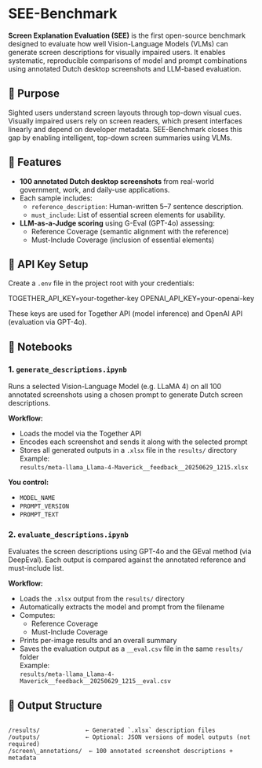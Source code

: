 # SEE-Benchmark

**Screen Explanation Evaluation (SEE)** is the first open-source benchmark designed to evaluate how well Vision-Language Models (VLMs) can generate screen descriptions for visually impaired users. It enables systematic, reproducible comparisons of model and prompt combinations using annotated Dutch desktop screenshots and LLM-based evaluation.

## 📌 Purpose

Sighted users understand screen layouts through top-down visual cues. Visually impaired users rely on screen readers, which present interfaces linearly and depend on developer metadata. SEE-Benchmark closes this gap by enabling intelligent, top-down screen summaries using VLMs.

## 🧠 Features

- **100 annotated Dutch desktop screenshots** from real-world government, work, and daily-use applications.
- Each sample includes:
  - `reference_description`: Human-written 5–7 sentence description.
  - `must_include`: List of essential screen elements for usability.
- **LLM-as-a-Judge scoring** using G-Eval (GPT-4o) assessing:
  - Reference Coverage (semantic alignment with the reference)
  - Must-Include Coverage (inclusion of essential elements)

## 🔐 API Key Setup

Create a `.env` file in the project root with your credentials:


TOGETHER\_API\_KEY=your-together-key
OPENAI\_API\_KEY=your-openai-key

These keys are used for Together API (model inference) and OpenAI API (evaluation via GPT-4o).

## 📓 Notebooks

### 1. `generate_descriptions.ipynb`  
Runs a selected Vision-Language Model (e.g. LLaMA 4) on all 100 annotated screenshots using a chosen prompt to generate Dutch screen descriptions.

**Workflow:**
- Loads the model via the Together API
- Encodes each screenshot and sends it along with the selected prompt
- Stores all generated outputs in a `.xlsx` file in the `results/` directory  
  Example:  
  `results/meta-llama_Llama-4-Maverick__feedback__20250629_1215.xlsx`

**You control:**
- `MODEL_NAME`
- `PROMPT_VERSION`
- `PROMPT_TEXT`

### 2. `evaluate_descriptions.ipynb`  
Evaluates the screen descriptions using GPT-4o and the GEval method (via DeepEval). Each output is compared against the annotated reference and must-include list.

**Workflow:**
- Loads the `.xlsx` output from the `results/` directory
- Automatically extracts the model and prompt from the filename
- Computes:
  - Reference Coverage
  - Must-Include Coverage
- Prints per-image results and an overall summary
- Saves the evaluation output as a `__eval.csv` file in the same `results/` folder  
  Example:  
  `results/meta-llama_Llama-4-Maverick__feedback__20250629_1215__eval.csv`

## 📁 Output Structure

```

/results/             ← Generated `.xlsx` description files
/outputs/             ← Optional: JSON versions of model outputs (not required)
/screen\_annotations/  ← 100 annotated screenshot descriptions + metadata

````
